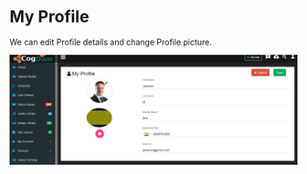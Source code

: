 # My Profile

We can edit Profile details and change Profile picture.

![](../.gitbook/assets/image%20%2891%29.png)


